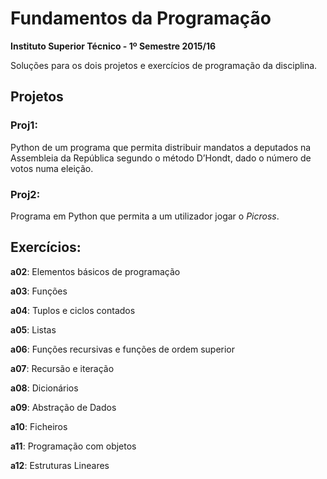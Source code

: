 # Fundamentos da Programação

**Instituto Superior Técnico - 1º Semestre 2015/16**

Soluções para os dois projetos e exercícios de programação da disciplina.

## Projetos

### Proj1: 
Python de um programa que permita distribuir mandatos a deputados na Assembleia da República segundo o método D’Hondt, dado o número de votos numa eleição.

### Proj2:
Programa em Python que permita a um utilizador jogar o _Picross_.

## Exercícios:

__a02__: Elementos básicos de programação

__a03__: Funções

__a04__: Tuplos e ciclos contados

__a05__: Listas

__a06__: Funções recursivas e funções de ordem superior

__a07__: Recursão e iteração

__a08__: Dicionários

__a09__: Abstração de Dados

__a10__: Ficheiros

__a11__: Programação com objetos

__a12__: Estruturas Lineares
